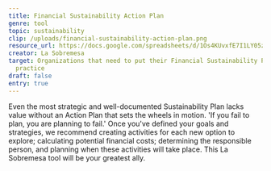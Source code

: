 ```yaml
---
title: Financial Sustainability Action Plan
genre: tool
topic: sustainability
clip: /uploads/financial-sustainability-action-plan.png
resource_url: https://docs.google.com/spreadsheets/d/1Os4KUvxfE7I1LY05zOZIBavkgGdySfxIwjb6MNwn5j8/edit#gid=416387894
creator: La Sobremesa
target: Organizations that need to put their Financial Sustainability Plan into
  practice
draft: false
entry: true
---
```

<!--StartFragment-->

Even the most strategic and well-documented Sustainability Plan lacks value without an Action Plan that sets the wheels in motion. 'If you fail to plan, you are planning to fail.' Once you've defined your goals and strategies, we recommend creating activities for each new option to explore; calculating potential financial costs; determining the responsible person, and planning when these activities will take place. This La Sobremesa tool will be your greatest ally.

<!--EndFragment-->